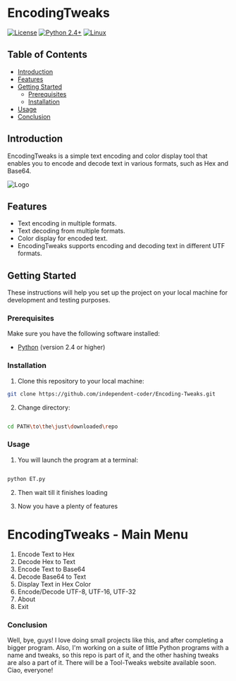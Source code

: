 # EncodingTweaks

[![License](https://img.shields.io/badge/License-MIT-blue.svg)](LICENSE)
[![Python 2.4+](https://img.shields.io/badge/Python%202.4%2B-yellow?style=flat&logo=Python)](https://www.python.org/downloads/)
[![Linux](https://img.shields.io/badge/Linux-Any%20Distribution-green?style=flat&logo=Linux)](https://www.linux.org/)

## Table of Contents

- [Introduction](#introduction)
- [Features](#features)
- [Getting Started](#getting-started)
  - [Prerequisites](#prerequisites)
  - [Installation](#installation)
- [Usage](#usage)
- [Conclusion](#conclusion)

## Introduction

EncodingTweaks is a simple text encoding and color display tool that enables you to encode and decode text in various formats, such as Hex and Base64.

![Logo](https://github.com/independent-coder/Encoding-Tweaks/assets/127637860/a11bc4e2-2250-4f28-9318-ac645648663b)

## Features

- Text encoding in multiple formats.
- Text decoding from multiple formats.
- Color display for encoded text.
- EncodingTweaks supports encoding and decoding text in different UTF formats.

## Getting Started

These instructions will help you set up the project on your local machine for development and testing purposes.

### Prerequisites

Make sure you have the following software installed:

- [Python](https://www.python.org/downloads/) (version 2.4 or higher)

### Installation

1. Clone this repository to your local machine:

 ```bash
git clone https://github.com/independent-coder/Encoding-Tweaks.git
```

2. Change directory:

```bash

cd PATH\to\the\just\downloaded\repo

```

### Usage

1. You will launch the program at a terminal:

```bash

python ET.py

```

2. Then wait till it finishes loading

3. Now you have a plenty of features

# EncodingTweaks - Main Menu

1. Encode Text to Hex
2. Decode Hex to Text
3. Encode Text to Base64
4. Decode Base64 to Text
5. Display Text in Hex Color
6. Encode/Decode UTF-8, UTF-16, UTF-32
7. About
8. Exit

### Conclusion

Well, bye, guys! I love doing small projects like this, and after completing a bigger program. Also, I'm working on a suite of little Python programs with a name and tweaks, so this repo is part of it, and the other hashing tweaks are also a part of it. There will be a Tool-Tweaks website available soon. Ciao, everyone!
